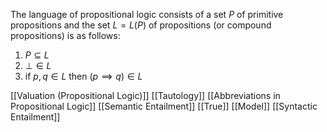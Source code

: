 The language of propositional logic consists of a set $P$ of primitive propositions and the set $L=L(P)$ of propositions (or compound propositions) is as follows:
1. $P\subseteq L$
2. $\bot\in L$
3. if $p,q\in L$ then $(p \implies q)\in L$

[[Valuation (Propositional Logic)]]
[[Tautology]]
[[Abbreviations in Propositional Logic]]
[[Semantic Entailment]]
[[True]]
[[Model]]
[[Syntactic Entailment]]
